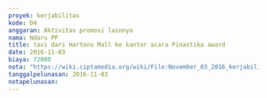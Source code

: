 ```yaml
---
proyek: kerjabilitas
kode: D4
anggaran: Aktivitas promosi lainnya
nama: Ndaru PP
title: taxi dari Hartono Mall ke kantor acara Pinastika award
date: 2016-11-03
biaya: 72000
nota: "https://wiki.ciptamedia.org/wiki/File:November_03_2016_kerjabilitas_D4_taxi_dari_HartonoMall_ke_kantor_inok395.jpg"
tanggalpelunasan: 2016-11-03
notapelunasan:
---
```

